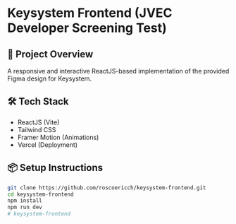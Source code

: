 # Keysystem Frontend (JVEC Developer Screening Test)

## 🚀 Project Overview
A responsive and interactive ReactJS-based implementation of the provided Figma design for Keysystem.

## 🛠 Tech Stack
- ReactJS (Vite)
- Tailwind CSS
- Framer Motion (Animations)
- Vercel (Deployment)

## 📦 Setup Instructions
```bash
git clone https://github.com/roscoericch/keysystem-frontend.git
cd keysystem-frontend
npm install
npm run dev
# keysystem-frontend
